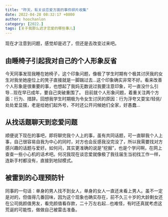 ```yaml
---
title: "昨天，有关谈恋爱方面的事件碎片收集"
date: 2022-04-28 08:32:17 +0800
author: hoochanlon
category: [2022.]
tags: [关于我那么迟才恋爱的哪些事儿]
---
```


现在才注意到问题，感觉却是迟了，但还是去改变过来吧。 <!-- more -->

## 由睡椅子引起我对自己的个人形象反省

今天同事发现我睡在她椅子，这个印象问题，像极了学生时期有个极其讨厌我的女生对我坐她座位上的凳子直接就是一脚踹过去…这个印象确实非常不好。看来改善个人形象是很重要的事，也想起了我妈无数说过我要注意印象，可一直没什么引导…现在早已成年，要自己突破重围了。
目前就个人形象问题，着重关注两个方面：行为、措辞。回想我学生时期极为令女生讨厌的原因：行为浮夸又耍宝/轻佻/处处爱显摆，老是给她们起外号，不时还公开问候她们全家，好愚蠢…

## 从找话题聊天到恋爱问题

顺便说下现在的事吧，即将聊完我个人上的事，虽有共同话题，可一直聊我个人上事，自己很容易自我为中心的同时，对方也会反感我没完没了，所以我需要找对方感兴趣的话题与爱好。如何问，其实更准确的说是“挖掘”，也是个学问啊，在网上查查一些小心机的话术吧。何况我现在谈恋爱就像极了我往届生当初找工作一样，连新手村都没有，直接到地狱模式。

## 被雷到的心理预防针

同事的一句话：单身的男人找不到女人，单身的女人一直还未看上男人。虽不一定是对的，但值得几番回味，因为这个现象也确实存在，前不久三十岁的大龄剩女还在公司挑颜值男友，看完颜值看存款，二十万左右起…也难怪，有时还真就考虑这荒诞的可能性，做做自己被雷击准备。
